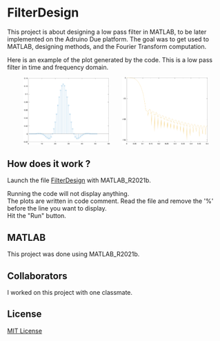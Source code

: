# FilterDesign
This project is about designing a low pass filter in MATLAB, to be later implemented on the Adruino Due platform.
The goal was to get used to MATLAB, designing methods, and the Fourier Transform computation.

Here is an example of the plot generated by the code. This is a low pass filter in time and frequency domain.

<p align="center">
  <img src="img/task1-hL.png" width=40% height=40%>
  &nbsp; &nbsp; &nbsp;
  <img src="img/task1-FhL.png" width=40% height=40%>
</p>

## How does it work ?
Launch the file [FilterDesign](FilterDesign.m) with MATLAB_R2021b.

Running the code will not display anything.<br/>
The plots are written in code comment. Read the file and remove the '%' before the line you want to display.<br/>
Hit the "Run" button.

## MATLAB
This project was done using MATLAB_R2021b.

## Collaborators
I worked on this project with one classmate.

## License
[MIT License](LICENSE)
